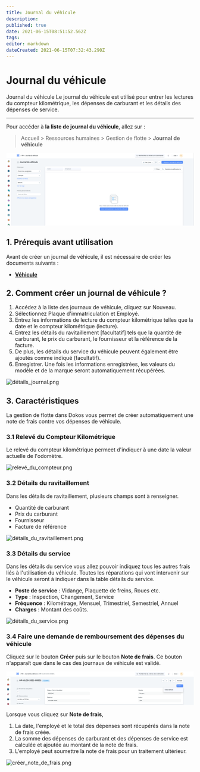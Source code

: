 ```yaml
---
title: Journal du véhicule
description: 
published: true
date: 2021-06-15T08:51:52.562Z
tags: 
editor: markdown
dateCreated: 2021-06-15T07:32:43.290Z
---
```


# Journal du véhicule

Journal du véhicule
Le journal du véhicule est utilisé pour entrer les lectures du compteur kilométrique, les dépenses de carburant et les détails des dépenses de service.

---

Pour accéder à **la liste de journal du véhicule**, allez sur :

> Accueil > Ressources humaines > Gestion de flotte > **Journal de véhicule**

![liste_journal.png](/content/rh/vehicle-log/liste_journal.png)

## 1. Prérequis avant utilisation

Avant de créer un journal de véhicule, il est nécessaire de créer les documents suivants :

- **[Véhicule](/rh/vehicle)**

## 2. Comment créer un journal de véhicule ?

1. Accédez à la liste des journaux de véhicule, cliquez sur Nouveau.
2. Sélectionnez Plaque d'immatriculation et Employé.
3. Entrez les informations de lecture du compteur kilométrique telles que la date et le compteur kilométrique (lecture).
4. Entrez les détails du ravitaillement [facultatif] tels que la quantité de carburant, le prix du carburant, le fournisseur et la référence de la facture.
5. De plus, les détails du service du véhicule peuvent également être ajoutés comme indiqué (facultatif).
6. Enregistrer. Une fois les informations enregistrées, les valeurs du modèle et de la marque seront automatiquement récupérées.

![détails_journal.png](/content/rh/vehicle-log/détails_journal.png)


## 3. Caractéristiques

La gestion de flotte dans Dokos vous permet de créer automatiquement une note de frais contre vos dépenses de véhicule.

### 3.1 Relevé du Compteur Kilométrique

Le relevé du compteur kilométrique permeet d'indiquer à une date la valeur actuelle de l'odomètre.

![relevé_du_compteur.png](/content/rh/vehicle-log/relevé_du_compteur.png)

### 3.2 Détails du ravitaillement

Dans les détails de ravitaillement, plusieurs champs sont à renseigner.

- Quantité de carburant
- Prix du carburant
- Fournisseur
- Facture de référence

![détails_du_ravitaillement.png](/content/rh/vehicle-log/détails_du_ravitaillement.png)

### 3.3 Détails du service

Dans les détails du service vous allez pouvoir indiquez tous les autres frais liés à l'utilisation du véhicule. Toutes les réparations qui vont intervenir sur le véhicule seront à indiquer dans la table détails du service.

- **Poste de service** : Vidange, Plaquette de freins, Roues etc.
- **Type** : Inspection, Changement, Service
- **Fréquence** : Kilométrage, Mensuel, Trimestriel, Semestriel, Annuel
- **Charges** : Montant des coûts.

![détails_du_service.png](/content/rh/vehicle-log/détails_du_service.png)

### 3.4 Faire une demande de remboursement des dépenses du véhicule

Cliquez sur le bouton **Créer** puis sur le bouton **Note de frais**. Ce bouton n'apparaît que dans le cas des journaux de véhicule est validé.

![demande_note_de_frais.png](/content/(unsorted)/demande_note_de_frais.png)

Lorsque vous cliquez sur **Note de frais**,

1. La date, l'employé et le total des dépenses sont récupérés dans la note de frais créée.
2. La somme des dépenses de carburant et des dépenses de service est calculée et ajoutée au montant de la note de frais.
3. L'employé peut soumettre la note de frais pour un traitement ultérieur.

![créer_note_de_frais.png](/content/(unsorted)/créer_note_de_frais.png)